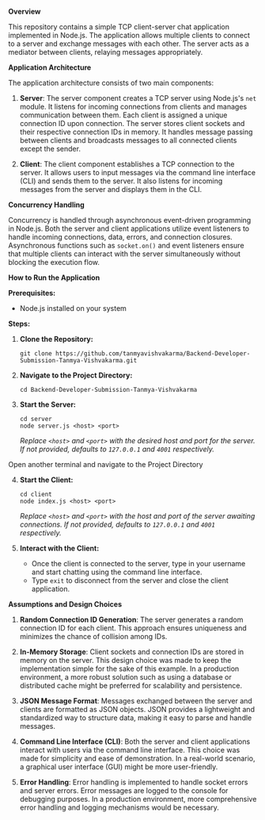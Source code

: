 **Overview**

This repository contains a simple TCP client-server chat application implemented in Node.js. The application allows multiple clients to connect to a server and exchange messages with each other. The server acts as a mediator between clients, relaying messages appropriately.

**Application Architecture**

The application architecture consists of two main components:

1. **Server**: The server component creates a TCP server using Node.js's `net` module. It listens for incoming connections from clients and manages communication between them. Each client is assigned a unique connection ID upon connection. The server stores client sockets and their respective connection IDs in memory. It handles message passing between clients and broadcasts messages to all connected clients except the sender.

2. **Client**: The client component establishes a TCP connection to the server. It allows users to input messages via the command line interface (CLI) and sends them to the server. It also listens for incoming messages from the server and displays them in the CLI.

**Concurrency Handling**

Concurrency is handled through asynchronous event-driven programming in Node.js. Both the server and client applications utilize event listeners to handle incoming connections, data, errors, and connection closures. Asynchronous functions such as `socket.on()` and event listeners ensure that multiple clients can interact with the server simultaneously without blocking the execution flow.

**How to Run the Application**

**Prerequisites:**
- Node.js installed on your system

**Steps:**

1. **Clone the Repository:**
   ```
   git clone https://github.com/tanmyavishvakarma/Backend-Developer-Submission-Tanmya-Vishvakarma.git
   ```

2. **Navigate to the Project Directory:**
   ```
   cd Backend-Developer-Submission-Tanmya-Vishvakarma
   ```

3. **Start the Server:**
   ```
   cd server
   node server.js <host> <port>
   ```
   *Replace `<host>` and `<port>` with the desired host and port for the server. If not provided, defaults to `127.0.0.1` and `4001` respectively.*

Open another terminal and navigate to the Project Directory

4. **Start the Client:**
   ```
   cd client
   node index.js <host> <port>
   ```
   *Replace `<host>` and `<port>` with the host and port of the server awaiting connections. If not provided, defaults to `127.0.0.1` and `4001` respectively.*

5. **Interact with the Client:**
   - Once the client is connected to the server, type in your username and start chatting using the command line interface.
   - Type `exit` to disconnect from the server and close the client application.

**Assumptions and Design Choices**

1. **Random Connection ID Generation**: The server generates a random connection ID for each client. This approach ensures uniqueness and minimizes the chance of collision among IDs.
  
2. **In-Memory Storage**: Client sockets and connection IDs are stored in memory on the server. This design choice was made to keep the implementation simple for the sake of this example. In a production environment, a more robust solution such as using a database or distributed cache might be preferred for scalability and persistence.

3. **JSON Message Format**: Messages exchanged between the server and clients are formatted as JSON objects. JSON provides a lightweight and standardized way to structure data, making it easy to parse and handle messages.

4. **Command Line Interface (CLI)**: Both the server and client applications interact with users via the command line interface. This choice was made for simplicity and ease of demonstration. In a real-world scenario, a graphical user interface (GUI) might be more user-friendly.

5. **Error Handling**: Error handling is implemented to handle socket errors and server errors. Error messages are logged to the console for debugging purposes. In a production environment, more comprehensive error handling and logging mechanisms would be necessary.

